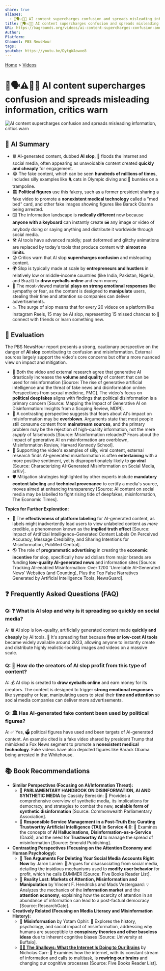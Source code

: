 ```yaml
---
share: true
aliases:
  - 🤖🗣️⚠️😵‍💫 AI content supercharges confusion and spreads misleading information, critics warn
title: 🤖🗣️⚠️😵‍💫 AI content supercharges confusion and spreads misleading information, critics warn
URL: https://bagrounds.org/videos/ai-content-supercharges-confusion-and-spreads-misleading-information-critics-warn
Author:
Platform:
Channel: PBS NewsHour
tags:
youtube: https://youtu.be/DytgWAowxe8
---
```

[Home](../index.md) > [Videos](./index.md)  
# 🤖🗣️⚠️😵‍💫 AI content supercharges confusion and spreads misleading information, critics warn  
![AI content supercharges confusion and spreads misleading information, critics warn](https://youtu.be/DytgWAowxe8)  
  
## 🤖 AI Summary  
* 🗑️ AI-generated content, dubbed **AI slop**, 🌊 floods the internet and social media, often appearing as unavoidable content created **quickly and cheaply** for engagement.  
* 😂 The fake content, which can be seen **hundreds of millions of times**, includes silly examples like 🐈 cats in Olympic diving and 🐰 bunnies on a trampoline.  
* 🏛️ **Political figures** use this fakery, such as a former president sharing a fake video to promote a **nonexistent medical technology** called a "med bed" card, and other fake images showing figures like Barack Obama being arrested.  
* ⌨️ The information landscape is **radically different** now because **anyone with a keyboard** can instantly create 🖼️ any image or video of anybody doing or saying anything and distribute it worldwide through social media.  
* 🛠️ AI tools have advanced rapidly; past deformed and glitchy animations are replaced by today's tools that produce content with **almost no limits**.  
* 😟 Critics warn that AI slop **supercharges confusion** and misleading content.  
* 🌍 Slop is typically made at scale by **entrepreneurs and hustlers** in relatively low or middle-income countries (like India, Pakistan, Nigeria, and Brazil) to **draw eyeballs online** and earn money.  
* 🥺 The most-viewed material **plays on strong emotional responses** like sympathy or fear, as the content is designed to **manipulate** users, stealing their time and attention so companies can deliver advertisements.  
* 📉 The surge of slop means that for every 20 videos on a platform like Instagram Reels, 15 may be AI slop, representing 15 missed chances to 🤝 connect with friends or learn something new.  
  
## 🤔 Evaluation  
  
The PBS NewsHour report presents a strong, cautionary perspective on the danger of **AI slop** contributing to confusion and misinformation. External sources largely support the video's core concerns but offer a more nuanced view on impact and mitigation.  
  
* 🚨 Both the video and external research agree that generative AI drastically increases the **volume and quality** of content that can be used for misinformation [Source: The rise of generative artificial intelligence and the threat of fake news and disinformation online: Perspectives from sexual medicine, PMC]. The video's focus on **political deepfakes** aligns with findings that political disinformation is a primary concern [Source: Mapping the Impact of Generative AI on Disinformation: Insights from a Scoping Review, MDPI].  
* 💭 A contrasting perspective suggests that fears about AI's impact on misinformation may be **overblown**. Arguments state that most people still consume content from **mainstream sources**, and the primary problem may be the rejection of high-quality information, not the mere *supply* of falsehoods [Source: Misinformation reloaded? Fears about the impact of generative AI on misinformation are overblown, Misinformation Review, Harvard Kennedy School].  
* 🤣 Supporting the video's examples of silly, viral content, external research finds AI-generated misinformation is often **entertaining** with a more positive sentiment, yet is disproportionately likely to **go viral** [Source: Characterizing AI-Generated Misinformation on Social Media, arXiv].  
* 🛡️ Mitigation strategies highlighted by other experts include **mandatory content labeling** and **technical provenance** to certify a media's source, moves aimed at enhancing transparency [Source: AI content on social media may be labelled to fight rising tide of deepfakes, misinformation, The Economic Times].  
  
**Topics for Further Exploration:**  
* 🔬 The **effectiveness of platform labeling** for AI-generated content, as labels might inadvertently lead users to view unlabeled content as *more* credible, a phenomenon known as the **implied truth effect** [Source: Impact of Artificial Intelligence–Generated Content Labels On Perceived Accuracy, Message Credibility, and Sharing Intentions for Misinformation, PubMed Central].  
* 🌎 The role of **programmatic advertising** in creating the **economic incentive** for slop, specifically how ad dollars from major brands are funding **low-quality AI-generated news** and information sites [Source: Tracking AI-enabled Misinformation: Over 1200 'Unreliable AI-Generated News' Websites (and Counting), Plus the Top False Narratives Generated by Artificial Intelligence Tools, NewsGuard].  
  
## ❓ Frequently Asked Questions (FAQ)  
  
### Q: ❓ What is AI slop and why is it spreading so quickly on social media?  
A: 🗑️ AI slop is low-quality, artificially generated content made **quickly and cheaply** by AI tools. 🚀 It's spreading fast because **free or low-cost AI tools** became widely available around 2023, allowing anyone to instantly create and distribute highly realistic-looking images and videos on a massive scale.  
  
### Q: 💸 How do the creators of AI slop profit from this type of content?  
A: 💰 AI slop is created to **draw eyeballs online** and earn money for its creators. The content is designed to trigger **strong emotional responses** like sympathy or fear, manipulating users to steal their **time and attention** so social media companies can deliver more advertisements.  
  
### Q: 🏛️ Has AI-generated fake content been used by political figures?  
A: ✅ Yes, 🗳️ political figures have used and been targets of AI-generated content. An example cited is a fake video shared by president Trump that mimicked a Fox News segment to promote a **nonexistent medical technology**. Fake videos have also depicted figures like Barack Obama being arrested in the Whitehouse.  
  
## 📚 Book Recommendations  
  
* **Similar Perspectives (Focusing on AI/Information Threat):**  
    * 📘 **PARLIAMENTARY HANDBOOK ON DISINFORMATION, AI AND SYNTHETIC MEDIA** by Cassidy Bereskin: 📝 Provides a comprehensive overview of synthetic media, its implications for democracy, and strategies to combat the new, **scalable form of synthetic disinformation** [Source: Commonwealth Parliamentary Association].  
    * 📕 **Responsible Service Management in a Post-Truth Era: Curating Trustworthy Artificial Intelligence (TAI) in Service 4.0**: 🧐 Examines the concepts of **AI Hallucinations**, **Disinformation-as-a-Service** (DaaS), and the need for **Trustworthy AI** to manage the spread of misinformation [Source: Emerald Publishing].  
* **Contrasting Perspectives (Focusing on the Attention Economy and Human Psychology):**  
    * 📗 **Ten Arguments For Deleting Your Social Media Accounts Right Now** by Jaron Lanier: 🛑 Argues for disassociating from social media, detailing the insidious mechanisms used to **modify user behavior** for profit, which he calls BUMMER [Source: Five Books Reader List].  
    * 📙 **Reality Lost: Markets of Attention, Misinformation and Manipulation** by Vincent F. Hendricks and Mads Vestergaard: 💡 Analyzes the mechanics of the **information market** and the **attention economy**, explaining how the scarcity of attention in an abundance of information can lead to a post-factual democracy [Source: ResearchGate].  
* **Creatively Related (Focusing on Media Literacy and Misinformation History):**  
    * 📔 **Misinformation** by Yotam Ophir: 🧠 Explores the history, psychology, and social impact of misinformation, addressing why humans are susceptible to **conspiracy theories and other baseless ideas** due to inherent cognitive biases [Source: University at Buffalo].  
    * **[📱🧠 The Shallows: What the Internet Is Doing to Our Brains](../books/the-shallows-what-the-internet-is-doing-to-our-brains.md)** by Nicholas Carr: 🧠 Examines how the internet, with its constant stream of information and calls to multitask, is **rewiring our brains** and changing our cognitive processes [Source: Five Books Reader List].
